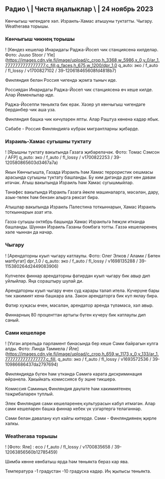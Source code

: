 ## Радио \ | Чиста яңалыклар \ | 24 ноябрь 2023

Көнчыгыш чигендәге хәл. Израиль-Хамас атышуны туктатты. Чыгару. Weatherава торышы.

### Көнчыгыш чикнең торышы

! [Көндез кешеләр Инаридагы Раджа-Йосеп чик станциясенә килделәр. Фото: Juuso Stoor / Yle] (https://images.cdn.yle.fi/image/upload/c_crop,h_3368,w_5986,x_0,y_0/ar_1.7777777777777777,c_fill,g_faces,h_675,w_1200/dpr_1.0 q_auto: эко / f_auto / fl_lossy / v1700827102 / 39-120618465608fd4818b7)

Финляндия белән Россия чигендә җомга тыныч иде.

Россиядән Инаридагы Раджа-Йосеп чик станциясенә өч кеше килде. Алар Йеменлылар иде.

Раджа-Йосеппи төньякта бик ерак. Хәзер ул көнчыгыш чигендәге бердәнбер чик аша уза.

Финляндия башка чик кичүләрен япты. Алар Раштуа көненә кадәр ябык.

Сәбәбе - Россия Финляндиягә күбрәк мигрантларны җибәрде.

### Израиль-Хамас сугышны туктату

! [Ярышны туктату вакытында Газага җибәреләчәк. Фото: Томас Сэмсон / AFP] q_auto: эко / f_auto / fl_lossy / v1700822253 / 39-120580865603d3467a7a)

Якын Көнчыгышта, Газада Израиль һәм Хамас террористик оешмасы арасында сугышны туктату башланды. Бу ким дигәндә дүрт көн дәвам итәчәк. Атыш вакытында Израиль һәм Хамас сугышмыйлар.

Тәнәфес вакытында Израиль Газага йөкле машиналарга, мәсәлән, дару, азык-төлек һәм бензин алырга рөхсәт бирә.

Атышлар вакытында Израиль Палестина тоткыннарын, Хамас Израиль тоткыннарын азат итә.

Газзә сугышы октябрь башында Хамас Израильгә һөҗүм иткәндә башланды. Шуннан Израиль Газаны бомбага тотты. Газзә кешеләренең хәле чыннан да начар.

### Чыгару

! [Арендаторны куып чыгару катлаулы. Фото: Олег Элков / Алами / Бөтен матбугат] dpr_1.0 / q_auto: эко / f_auto / fl_lossy / v1698135288 / 39-115380264d2449083906)

Күпчелек финнар арендаторны фатирдан куып чыгару бик авыр дип уйлыйлар. Яңа сораштыру шулай ди.

Арендаторны куып чыгару өчен суд карары таләп ителә. Күчерүне бары тик хакимият кенә башкара ала. Закон арендаторга бик күп яклау бирә.

Фатир хуҗасы өчен, мәсәлән, арендатор аренда түләмәсә, хәл авыр.

Финнарның 80 проценттан артыгы бүген күчерү бик катлаулы дип саный.

### Сами кешеләре

! [Узган апрельдә парламент бинасында бер кеше Сәми байрагын кулга алды. Фото: Линда Таммела / Йле] (https://images.cdn.yle.fi/image/upload/c_crop,h_659,w_1173,x_0,y_133/ar_1.7777777777777777,c_fill, q_auto: эко / f_auto / fl_lossy / v1693572536 / 39-10986686437da2797694)

Финляндиядә бүген һәм үткәндә Сәмигә карата дискриминация өйрәнелә. Хакыйкать комиссиясе бу эшне тикшерә.

Комиссия Саминың Финляндия дәүләте һәм хакимиятенең тәҗрибәләрен туплый.

Элек Финляндия сами кешеләренең культурасын кабул итмәгән. Алар сами кешеләрен башка финнар кебек үк үзгәртергә теләгәннәр.

Сәми белән дәвалану күп кайгы китерде. Сәми - Финляндиянең җирле халкы.

### Weatherава торышы

! [Фото: Яле] : eco / f_auto / fl_lossy / v1700835658 / 39-12063856560b12785459)

Шимбә көнне көнбатыш ярда һәм төньякта бераз кар ява.

Температура -1 градустан -10 градуска кадәр. Иң җылысы төньякта.